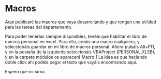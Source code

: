 # Macros
Aquí publicaré las macros que vaya desarrollando y que tengan una utilidad para las tareas del departamento.

Para poder tenerlas siempre disponibles, tenéis que habilitar el libro de macros personal en excel. 
Para ello, creáis una macro cualquiera, y seleccionáis guardar en mi libro de macros personal.
Ahora pulsáis Alt+F11, y en la pestaña de la izquierda seleccionáis VBAProject (PERSONAL.XLSB), y en la carpeta módulos os aparecerá Macro 1
La idea es que haciendo doble click ahí podéis pegar el texto que vayáis encontrando aquí.

Espero que os sirva.
